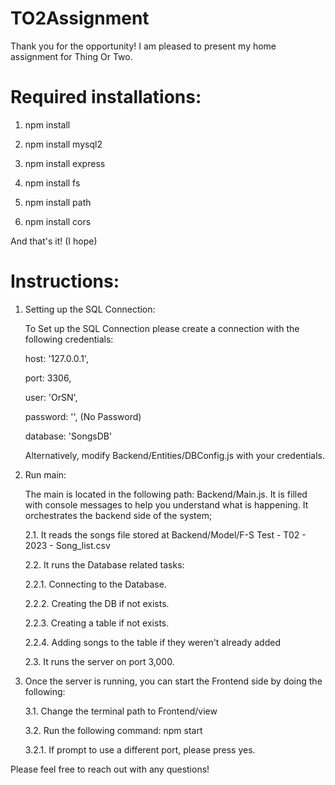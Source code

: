 # TO2Assignment

Thank you for the opportunity! I am pleased to present my home assignment for Thing Or Two.

# Required installations:

1. npm install

2. npm install mysql2

3. npm install express

4. npm install fs

5. npm install path

6. npm install cors

And that's it! (I hope)

# Instructions:

1. Setting up the SQL Connection:
   
   To Set up the SQL Connection please create a connection with the following credentials:
   
   host: '127.0.0.1',
   
   port: 3306,
   
   user: 'OrSN',
   
   password: '', (No Password)
   
   database: 'SongsDB'

   Alternatively, modify Backend/Entities/DBConfig.js with your credentials.


2. Run main:
   
   The main is located in the following path: Backend/Main.js. It is filled with console messages to help you understand what is happening. It orchestrates the backend side of the system;
   
   2.1. It reads the songs file stored at Backend/Model/F-S Test - T02 - 2023 - Song_list.csv
   
   2.2. It runs the Database related tasks:
   
    2.2.1. Connecting to the Database.
   
    2.2.2. Creating the DB if not exists.
   
    2.2.3. Creating a table if not exists.
   
    2.2.4. Adding songs to the table if they weren't already added
   
   2.3. It runs the server on port 3,000.


3. Once the server is running, you can start the Frontend side by doing the following:
   
   3.1. Change the terminal path to Frontend/view
   
   3.2. Run the following command: npm start
   
    3.2.1. If prompt to use a different port, please press yes.


Please feel free to reach out with any questions!
